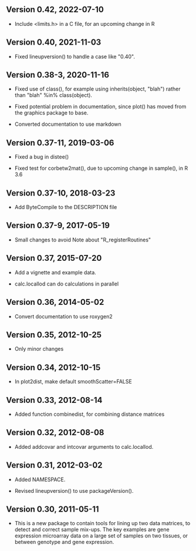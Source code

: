 ## Version 0.42, 2022-07-10

- Include <limits.h> in a C file, for an upcoming change in R


## Version 0.40, 2021-11-03

- Fixed lineupversion() to handle a case like "0.40".


## Version 0.38-3, 2020-11-16

- Fixed use of class(), for example using inherits(object, "blah")
  rather than "blah" %in% class(object).

- Fixed potential problem in documentation, since plot() has moved
  from the graphics package to base.

- Converted documentation to use markdown


## Version 0.37-11, 2019-03-06

- Fixed a bug in distee()

- Fixed test for corbetw2mat(), due to upcoming change in
  sample(), in R 3.6


## Version 0.37-10, 2018-03-23

- Add ByteCompile to the DESCRIPTION file


## Version 0.37-9, 2017-05-19

- Small changes to avoid Note about "R_registerRoutines"


## Version 0.37, 2015-07-20

- Add a vignette and example data.

- calc.locallod can do calculations in parallel


## Version 0.36, 2014-05-02

- Convert documentation to use roxygen2


## Version 0.35, 2012-10-25

- Only minor changes


## Version 0.34, 2012-10-15

- In plot2dist, make default smoothScatter=FALSE


## Version 0.33, 2012-08-14

- Added function combinedist, for combining distance matrices


## Version 0.32, 2012-08-08

- Added addcovar and intcovar arguments to calc.locallod.


## Version 0.31, 2012-03-02

- Added NAMESPACE.

- Revised lineupversion() to use packageVersion().


## Version 0.30, 2011-05-11

- This is a new package to contain tools for lining up two data
  matrices, to detect and correct sample mix-ups.  The key examples
  are gene expression microarray data on a large set of samples on
  two tissues, or between genotype and gene expression.
